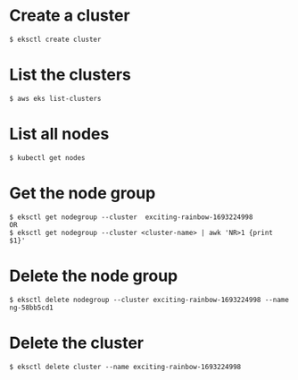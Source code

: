 # Create a cluster 
```
$ eksctl create cluster
```

# List the clusters
```
$ aws eks list-clusters
```

# List all nodes 
```
$ kubectl get nodes
```

# Get the node group
```
$ eksctl get nodegroup --cluster  exciting-rainbow-1693224998
OR
$ eksctl get nodegroup --cluster <cluster-name> | awk 'NR>1 {print $1}'
```

# Delete the node group
```
$ eksctl delete nodegroup --cluster exciting-rainbow-1693224998 --name ng-58bb5cd1
```

# Delete the cluster 
```
$ eksctl delete cluster --name exciting-rainbow-1693224998
```